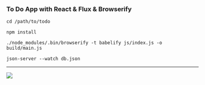 ### To Do App with React & Flux & Browserify

`cd /path/to/todo`

`npm install`

`./node_modules/.bin/browserify -t babelify js/index.js -o build/main.js`

`json-server --watch db.json`

------------

![](https://i.ibb.co/LrW66c1/screen.png)
